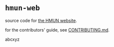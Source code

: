 # `hmun-web`

source code for [the HMUN website](https://hanoimun.org).

for the contributors' guide, see [CONTRIBUTING.md](CONTRIBUTING.md).

abcxyz
